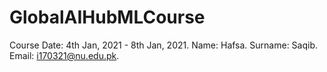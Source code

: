 # GlobalAIHubMLCourse

Course Date: 4th Jan, 2021 - 8th Jan, 2021.
Name: Hafsa.
Surname: Saqib.
Email: i170321@nu.edu.pk.
